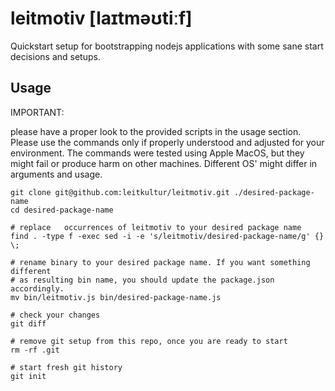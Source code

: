 # leitmotiv [laɪtməʊtiːf]

Quickstart setup for bootstrapping nodejs applications with some sane start decisions and setups.

## Usage

IMPORTANT:

please have a proper look to the provided scripts in the usage section.
Please use the commands only if properly understood and adjusted for
your environment.
The commands were tested using Apple MacOS, but they might fail or produce harm
on other machines. Different OS' might differ in arguments and usage.

```
git clone git@github.com:leitkultur/leitmotiv.git ./desired-package-name
cd desired-package-name

# replace   occurrences of leitmotiv to your desired package name
find . -type f -exec sed -i -e 's/leitmotiv/desired-package-name/g' {} \;

# rename binary to your desired package name. If you want something different
# as resulting bin name, you should update the package.json accordingly.
mv bin/leitmotiv.js bin/desired-package-name.js

# check your changes
git diff

# remove git setup from this repo, once you are ready to start
rm -rf .git

# start fresh git history
git init
```
